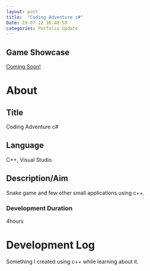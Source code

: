 ```yaml
---
layout: post
title:  "Coding Adventure c#"
Date: 19-07-12 16:40:59 
categories: Porfolio Update
---
```


<h2><b>Game Showcase</b></h2>
<p><a href="">Coming Soon!</a></p>
<h1><b>About</b></h1>
<h2><b>Title</b></h2>
<p>Coding Adventure c#</p>
<h2><b>Language</b></h2>
<p>C++, Visual Studio</p>
<h2><b> Description/Aim</b></h2>
<p>Snake game and few other small applications using c++.</p>
<h3>Development Duration</h3>
<p>4hours</p>
<h1><b>Development Log</b></h1>
<p>Something I created using c++ while learning about it.</p>
<br></br>


<br></br>
<p>
